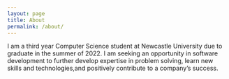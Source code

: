 ```yaml
---
layout: page
title: About
permalink: /about/
---
```


I am a third year Computer Science student at Newcastle University due to graduate in the summer of 2022. I am seeking an opportunity in software development to further develop expertise in problem solving, learn new skills and technologies,and positively contribute to a company’s success.